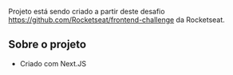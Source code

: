 Projeto está sendo criado a partir deste desafio https://github.com/Rocketseat/frontend-challenge da Rocketseat.

## Sobre o projeto

- Criado com Next.JS


